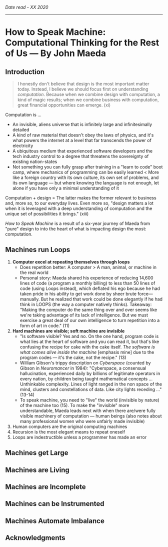 *Date read - XX 2020*

-----

# How to Speak Machine: Computational Thinking for the Rest of Us — By John Maeda

## Introduction

> I honestly don't believe that design is the most important matter today. Instead, I believe we should focus first on understanding *computation*. Because when we combine design with computation, a kind of magic results; when we combine business with computation, great financial opportunities can emerge. (xi)

Computation is ...
- An invisible, aliens universe that is infinitely large and infinitesimally detailed
- A kind of raw material that doesn't obey the laws of physics, and it's what powers the internet at a level that far transcends the power of electricity
- A ubiquitous medium that experienced software developers and the tech industry control to a degree that threatens the sovereignty of existing nation-states
- Not something you can fully grasp after training in a "learn to code" boot camp, where mechanics of programming can be easily learned < More like a foreign country with its own culture, its own set of problems, and its own language — but where knowing the language is not enough, let alone if you have only a minimal understanding of it

Computation + design = The latter makes the former relevant to business and, more so, to our everyday lives. Even more so, "design matters a lot when it is leveraged with a deep understanding of computation and the unique set of possibilities it brings." (xiii)

*How to Speak Machine* is a result of a six-year journey of Maeda from "pure" design to into the heart of what is impacting design the most: computation.  

## Machines run Loops

1. **Computer excel at repeating themselves through loops**
	- Does repetition better: A computer > A man, animal, or machine in the real world
	- Personal story: Maeda shared his experience of reducing 14,600 lines of code (a program a monthly billing) to less than 50 lines of code (using Loops instead), which deflated his ego because he had taken pride in his ability to get work done by sheer brute force—manually. But he realized that work could be done elegantly if he had think in LOOPS (the way a computer natively thinks). Takeaway: "Making the computer do the same thing over and over seems like we're taking advantage of its lack of intelligence. But we must exercise a great deal of our own intelligence to turn repetition into a form of art in code." (11)
2. **Hard machines are visible; soft machine are invisible**
	- "Is software visible? Yes and no. On the one hand, program code is what lies at the heart of software and you can read it, but that's like confusing the recipe for cake with the cake itself. *The software is what comes alive inside the machine* [emphasis mine] due to the program codes — it's the cake, not the recipe." (13)
	- William Gibson's trippy description on *Cyberspace* (counted by Gibson in *Neuromancer* in 1984): "Cyberspace, a consensual hallucination, experienced daily by billions of legitimate operators in every nation, by children being taught mathematical concepts ... Unthinkable complexity. Lines of light ranged in the non space of the mind, clusters and constellations of data. Like city lights receding ..." (13-14)
	- To speak machine, you need to "live" the world (invisible by nature) of the machine too (15). To make the "invisible" more understandable, Maeda leads next with when there are/were fully visible machinery of computation — human beings (also notes about many professional women who were unfairly made invisible)
3. Human computers are the original computing machines
4. Recursion is the most elegant means to repeat oneself
5. Loops are indestructible unless a programmer has made an error

## Machines get Large

## Machines are Living

## Machines are Incomplete

## Machines can be Instrumented

## Machines Automate Imbalance

## Acknowledgments

